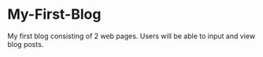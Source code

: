 # My-First-Blog
My first blog consisting of 2 web pages. Users will be able to input and view blog posts.
